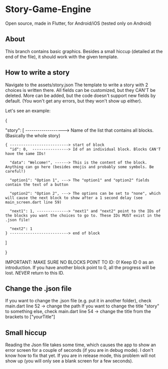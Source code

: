 # Story-Game-Engine

Open source, made in Flutter, for Android/iOS (tested only on Android)

## About

This branch contains basic graphics. Besides a small hiccup (detailed at the end of the file), it should work with the given template.

## How to write a story

Navigate to the assets/story.json
The template to write a story with 2 choices is written there. All fields can be customized, but they CAN'T be deleted. More can be added, but the code doesn't support new fields by default. (You won't get any errors, but they won't show up either).

Let's see an example:

{

  "story": [ -------------------> Name of the list that contains all blocks. (Basically the whole story)
  
    { --------------------------> start of block
      "id": 0,  ----------------> Id of an individual block. Blocks CAN'T have the same IDs!
      
      "data": "Welcome!", ------> This is the content of the block. Anything can go here (besides emojis and probably some symbols. Be careful!)
      
      "option1": "Option 1", ---> The "option1" and "option2" fields contain the text of a button
      
      "option2": "Option 2", ---> The options can be set to "none", which will cause the next block to show after a 1 second delay (see main_screen.dart line 59)
      
      "next1": 1, --------------> "next1" and "next2" point to the IDs of the blocks you want the choices to go to. These IDs MUST exist in the .json file!
      
      "next2": 1
    } --------------------------> end of block
  ]
  
}

IMPORTANT: MAKE SURE NO BLOCKS POINT TO ID: 0! Keep ID 0 as an introduction. If you have another block point to 0, all the progress will be lost. *NEVER* return to this ID.

## Change the .json file

If you want to change the .json file (e.g. put it in another folder), check main.dart line 52 -> change the path
If you want to change the title "story" to something else, check main.dart line 54 -> change the title from the brackets to ["yourTitle"]

## Small hiccup

Reading the Json file takes some time, which causes the app to show an error screen for a couple of seconds (if you are in debug mode). I don't know how to fix that yet.
If you are in release mode, this problem will not show up (you will only see a blank screen for a few seconds).
